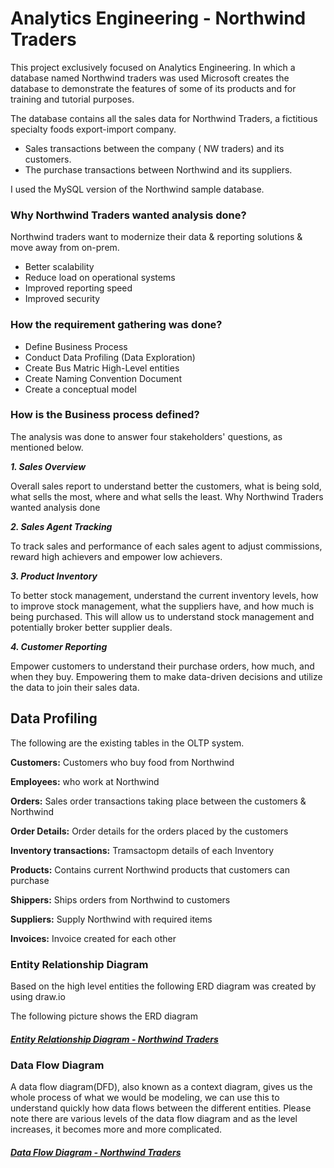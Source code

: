 
# Analytics Engineering - Northwind Traders

This project exclusively focused on Analytics Engineering. In which a database named Northwind traders was used 
Microsoft creates the database to demonstrate the features of some of its products and for training and tutorial purposes. 

The database contains all the sales data for Northwind Traders, a fictitious specialty foods export-import company.

* Sales transactions between the company ( NW traders) and its customers.
* The purchase transactions between Northwind and its suppliers.

I used the MySQL version of the Northwind sample database. 

### Why Northwind Traders wanted analysis done?

Northwind traders want to modernize their data & reporting solutions & move away from on-prem.

* Better scalability
* Reduce load on operational systems
* Improved reporting speed
* Improved security

### How the requirement gathering was done?

* Define Business Process
* Conduct Data Profiling (Data Exploration)
* Create Bus Matric High-Level entities
* Create Naming Convention Document
* Create a conceptual model


### How is the Business process defined?

The analysis was done to answer four stakeholders' questions, as mentioned below.

***1. Sales Overview*** 

Overall sales report to understand better the customers, what is being sold, what sells the most, where and what
sells the least. Why Northwind Traders wanted analysis done

***2. Sales Agent Tracking***

To track sales and performance of each sales agent to adjust commissions, reward high achievers and empower low achievers.

***3. Product Inventory***

To better stock management, understand the current inventory levels, how to improve stock management, what 
the suppliers have, and how much is being purchased. This will allow us to understand stock management and potentially
broker better supplier deals.

***4. Customer Reporting***

Empower customers to understand their purchase orders, how much, and when they buy. Empowering them to make 
data-driven decisions and utilize the data to join their sales data.


## **Data Profiling**

The following are the existing tables in the OLTP system. 

**Customers:** Customers who buy food from Northwind 

**Employees:** who work at Northwind

**Orders:** Sales order transactions taking place between the customers & Northwind

**Order Details:** Order details for the orders placed by the customers

**Inventory transactions:** Tramsactopm details of each Inventory

**Products:** Contains current Northwind products that customers can purchase

**Shippers:** Ships orders from Northwind to customers

**Suppliers:** Supply Northwind with required items

**Invoices:** Invoice created for each other


### **Entity Relationship Diagram**

Based on the high level entities the following ERD diagram was created by using draw.io 

The following picture shows the ERD diagram 

##### **[Entity Relationship Diagram - Northwind Traders](https://github.com/AmanGuptAnalytics/Project-One-Analytics-Engineering-Using-dbt-and-BQ/blob/d2640d72658e5405ec0eaf955a7308b62e1a382d/snapshots/DABC%20NW-Conceptual.drawio.png)**


### **Data Flow Diagram**

A data flow diagram(DFD), also known as a context diagram, gives us the whole process of what we would be modeling, we can use this to understand quickly how data flows between the different entities. Please note there are various levels of the data flow diagram and as the level increases, it becomes more and more complicated. 

##### **[Data Flow Diagram - Northwind Traders](https://drive.google.com/file/d/1dhFsa2pbSaqv4hSZeYe-kKnrD0SUrsWY/view?usp=sharing)**
